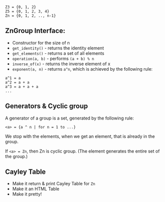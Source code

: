 ```
Z3 = {0, 1, 2}
Z5 = {0, 1, 2, 3, 4}
Zn = {0, 1, 2, .., n-1}
```

## ZnGroup Interface:

- Constructor for the size of n
- `get_identity()` - returns the identity element
- `get_elements()` - returns a set of all elements
- `operation(a, b)` - performs `(a + b) % n`
- `inverse_of(x)` - returns the inverse element of x
- `exponent(a, n)` - returns `a^n`, which is achieved by the following rule:

```
a^1 = a
a^2 = a + a
a^3 = a + a + a
...
```

## Generators & Cyclic group

A generator of a group is a set, generated by the following rule:

```
<a> = {a ^ n | for n = 1 to ...}
```

We stop with the elements, when we get an element, that is already in the group.

If `<a> = Zn`, then Zn is cyclic group. (The element generates the entire set of the group.)


## Cayley Table

- Make it return & print Cayley Table for `Zn`
- Make it an HTML Table
- Make it pretty!
